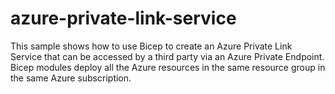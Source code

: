 # azure-private-link-service
This sample shows how to use Bicep to create an Azure Private Link Service that can be accessed by a third party via an Azure Private Endpoint. Bicep modules deploy all the Azure resources in the same resource group in the same Azure subscription.
